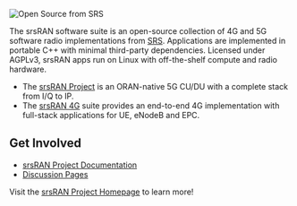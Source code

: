 ![Open Source from SRS](https://www.srsran.com/images/srsran-project-logo.svg) 

The srsRAN software suite is an open-source collection of 4G and 5G software radio implementations from [SRS](https://srs.io). Applications are implemented in portable C++ with minimal third-party dependencies. Licensed under AGPLv3, srsRAN apps run on Linux with off-the-shelf compute and radio hardware.

* The [srsRAN Project](https://github.com/srsran/srsRAN_Project) is an ORAN-native 5G CU/DU with a complete stack from I/Q to IP. 
* The [srsRAN 4G](https://github.com/srsran/srsRAN_4G) suite provides an end-to-end 4G implementation with full-stack applications for UE, eNodeB and EPC.

## Get Involved

* [srsRAN Project Documentation](https://docs.srsran.com/projects/project/en/latest/index.html#)
* [Discussion Pages](https://github.com/srsran/srsRAN_Project/discussions)

Visit the [srsRAN Project Homepage](https://www.srsran.com/) to learn more!